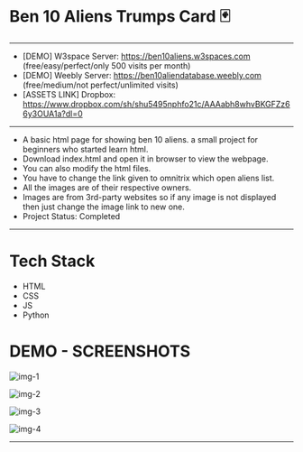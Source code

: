# Ben 10 Aliens Trumps Card 🃏
______________________________________________

- [DEMO] W3space Server: https://ben10aliens.w3spaces.com (free/easy/perfect/only 500 visits per month)
- [DEMO] Weebly Server: https://ben10aliendatabase.weebly.com (free/medium/not perfect/unlimited visits)
- [ASSETS LINK] Dropbox: https://www.dropbox.com/sh/shu5495nphfo21c/AAAabh8whvBKGFZz66y3OUA1a?dl=0
______________________________________________


- A basic html page for showing ben 10 aliens. a small project for beginners who started learn html.
- Download index.html and open it in browser to view the webpage.
- You can also modify the html files.
- You have to change the link given to omnitrix which open aliens list.
- All the images are of their respective owners.
- Images are from 3rd-party websites so if any image is not displayed then just change the image link to new one.
- Project Status: Completed
______________________________________________

# Tech Stack
 - HTML
 - CSS
 - JS
 - Python

# DEMO - SCREENSHOTS
![img-1](https://user-images.githubusercontent.com/63858190/152361254-3dc08fde-d086-4cd7-943b-b304be5a56fb.jpeg)

![img-2](https://user-images.githubusercontent.com/63858190/152361266-2f3a7075-8e51-4361-ab48-39f88e710ca2.jpeg)

![img-3](https://user-images.githubusercontent.com/63858190/152361267-7133d1b5-7cae-4ddb-a870-5cb1cc3c4925.jpeg)

![img-4](https://user-images.githubusercontent.com/63858190/152361269-3b673398-3b9e-49cd-8fb2-f65ea43af3f4.jpeg)

______________________________________________




